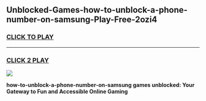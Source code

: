 
## Unblocked-Games-how-to-unblock-a-phone-number-on-samsung-Play-Free-2ozi4
<h3>
<a href="https://premium76.site?title=how-to-unblock-a-phone-number-on-samsung&ref=23A">CLICK TO PLAY</a></h3>
<hr>

<h3>
<a href="https://premium76.site?title=how-to-unblock-a-phone-number-on-samsung&ref=23A">CLICK 2 PLAY</a>
  
</h3>

<a href="https://premium76.site?title=how-to-unblock-a-phone-number-on-samsung&ref=23A"><img src="https://clearcache.store/games.png"></a>


**how-to-unblock-a-phone-number-on-samsung games unblocked: Your Gateway to Fun and Accessible Online Gaming**
